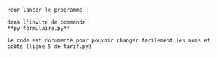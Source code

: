     Pour lancer le programme :

    dans l'invite de commande
    **py formulaire.py**

    le code est documenté pour pouvoir changer facilement les noms et coûts (ligne 5 de tarif.py)
